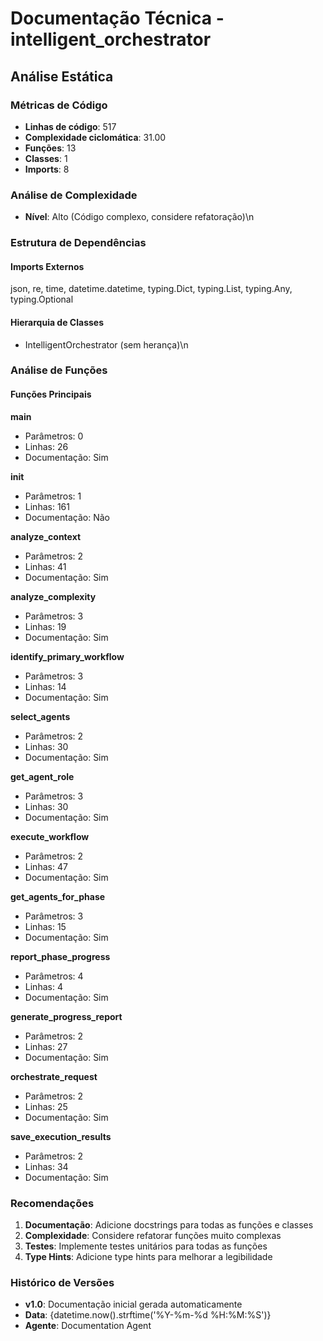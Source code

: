 # Documentação Técnica - intelligent_orchestrator

## Análise Estática

### Métricas de Código
- **Linhas de código**: 517
- **Complexidade ciclomática**: 31.00
- **Funções**: 13
- **Classes**: 1
- **Imports**: 8

### Análise de Complexidade
- **Nível**: Alto (Código complexo, considere refatoração)\n
### Estrutura de Dependências

#### Imports Externos
json, re, time, datetime.datetime, typing.Dict, typing.List, typing.Any, typing.Optional

#### Hierarquia de Classes
- IntelligentOrchestrator (sem herança)\n
### Análise de Funções

#### Funções Principais
**main**
- Parâmetros: 0
- Linhas: 26
- Documentação: Sim

**__init__**
- Parâmetros: 1
- Linhas: 161
- Documentação: Não

**analyze_context**
- Parâmetros: 2
- Linhas: 41
- Documentação: Sim

**analyze_complexity**
- Parâmetros: 3
- Linhas: 19
- Documentação: Sim

**identify_primary_workflow**
- Parâmetros: 3
- Linhas: 14
- Documentação: Sim

**select_agents**
- Parâmetros: 2
- Linhas: 30
- Documentação: Sim

**get_agent_role**
- Parâmetros: 3
- Linhas: 30
- Documentação: Sim

**execute_workflow**
- Parâmetros: 2
- Linhas: 47
- Documentação: Sim

**get_agents_for_phase**
- Parâmetros: 3
- Linhas: 15
- Documentação: Sim

**report_phase_progress**
- Parâmetros: 4
- Linhas: 4
- Documentação: Sim

**generate_progress_report**
- Parâmetros: 2
- Linhas: 27
- Documentação: Sim

**orchestrate_request**
- Parâmetros: 2
- Linhas: 25
- Documentação: Sim

**save_execution_results**
- Parâmetros: 2
- Linhas: 34
- Documentação: Sim

### Recomendações

1. **Documentação**: Adicione docstrings para todas as funções e classes
2. **Complexidade**: Considere refatorar funções muito complexas
3. **Testes**: Implemente testes unitários para todas as funções
4. **Type Hints**: Adicione type hints para melhorar a legibilidade

### Histórico de Versões

- **v1.0**: Documentação inicial gerada automaticamente
- **Data**: {datetime.now().strftime('%Y-%m-%d %H:%M:%S')}
- **Agente**: Documentation Agent

